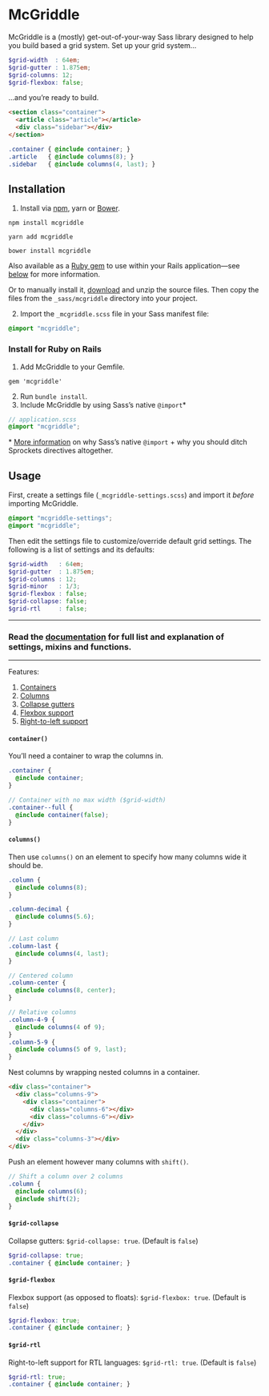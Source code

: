 # McGriddle

McGriddle is a (mostly) get-out-of-your-way Sass library designed to help you build based a grid system. Set up your grid system…

```scss
$grid-width  : 64em;
$grid-gutter : 1.875em;
$grid-columns: 12;
$grid-flexbox: false;
```

…and you’re ready to build.

```html
<section class="container">
  <article class="article"></article>
  <div class="sidebar"></div>
</section>
```

```scss
.container { @include container; }
.article   { @include columns(8); }
.sidebar   { @include columns(4, last); }
```

## Installation

1. Install via [npm](https://www.npmjs.com/package/mcgriddle), yarn or [Bower](http://bower.io).
  ```
  npm install mcgriddle

  yarn add mcgriddle

  bower install mcgriddle
  ```

  Also available as a [Ruby gem](https://rubygems.org/gems/mcgriddle) to use within your Rails application—see [below](#install-for-ruby-on-rails) for more information.

  Or to manually install it, [download](https://github.com/jonsuh/mcgriddle/archive/master.zip) and unzip the source files. Then copy the files from the `_sass/mcgriddle` directory into your project.

2. Import the `_mcgriddle.scss` file in your Sass manifest file:

  ```scss
  @import "mcgriddle";
  ```

### Install for Ruby on Rails

1. Add McGriddle to your Gemfile.

  ```
  gem 'mcgriddle'
  ```

2. Run `bundle install`.
3. Include McGriddle by using Sass’s native `@import`*

  ```scss
  // application.scss
  @import "mcgriddle";
  ```

  \* [More information](https://blog.pivotal.io/pivotal-labs/labs/structure-your-sass-files-with-import) on why Sass’s native `@import` + why you should ditch Sprockets directives altogether.

## Usage

First, create a settings file (`_mcgriddle-settings.scss`) and import it _before_ importing McGriddle.

```scss
@import "mcgriddle-settings";
@import "mcgriddle";
```

Then edit the settings file to customize/override default grid settings. The following is a list of settings and its defaults:

```scss
$grid-width   : 64em;
$grid-gutter  : 1.875em;
$grid-columns : 12;
$grid-minor   : 1/3;
$grid-flexbox : false;
$grid-collapse: false;
$grid-rtl     : false;
```

---

### Read the [documentation](https://jonsuh.com/mcgriddle) for full list and explanation of settings, mixins and functions.

---

Features:

1. [Containers](#container)
2. [Columns](#columns)
3. [Collapse gutters](#grid-collapse)
4. [Flexbox support](#grid-flexbox)
5. [Right-to-left support](#grid-rtl)

#### `container()`

You’ll need a container to wrap the columns in.

```scss
.container {
  @include container;
}

// Container with no max width ($grid-width)
.container--full {
  @include container(false);
}
```

#### `columns()`

Then use `columns()` on an element to specify how many columns wide it should be.

```scss
.column {
  @include columns(8);
}

.column-decimal {
  @include columns(5.6);
}

// Last column
.column-last {
  @include columns(4, last);
}

// Centered column
.column-center {
  @include columns(8, center);
}

// Relative columns
.column-4-9 {
  @include columns(4 of 9);
}
.column-5-9 {
  @include columns(5 of 9, last);
}
```

Nest columns by wrapping nested columns in a container.

```html
<div class="container">
  <div class="columns-9">
    <div class="container">
      <div class="columns-6"></div>
      <div class="columns-6"></div>
    </div>
  </div>
  <div class="columns-3"></div>
</div>
```

Push an element however many columns with `shift()`.

```scss
// Shift a column over 2 columns
.column {
  @include columns(6);
  @include shift(2);
}
```

#### `$grid-collapse`

Collapse gutters: `$grid-collapse: true`. (Default is `false`)

```scss
$grid-collapse: true;
.container { @include container; }
```

#### `$grid-flexbox`

Flexbox support (as opposed to floats): `$grid-flexbox: true`. (Default is `false`)

```scss
$grid-flexbox: true;
.container { @include container; }
```

#### `$grid-rtl`

Right-to-left support for RTL languages: `$grid-rtl: true`. (Default is `false`)

```scss
$grid-rtl: true;
.container { @include container; }
```

